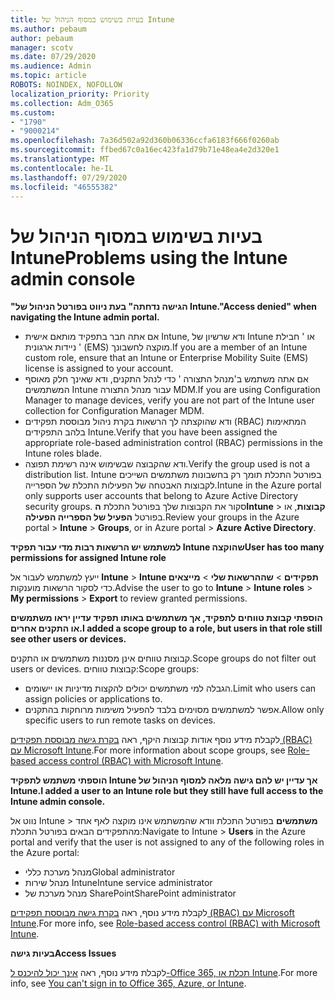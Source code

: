 ```yaml
---
title: בעיות בשימוש במסוף הניהול של Intune
ms.author: pebaum
author: pebaum
manager: scotv
ms.date: 07/29/2020
ms.audience: Admin
ms.topic: article
ROBOTS: NOINDEX, NOFOLLOW
localization_priority: Priority
ms.collection: Adm_O365
ms.custom:
- "1790"
- "9000214"
ms.openlocfilehash: 7a36d502a92d360b06336ccfa6183f666f0260ab
ms.sourcegitcommit: ffbed67c0a16ec423fa1d79b71e48ea4e2d320e1
ms.translationtype: MT
ms.contentlocale: he-IL
ms.lasthandoff: 07/29/2020
ms.locfileid: "46555382"
---
```

# <a name="problems-using-the-intune-admin-console"></a><span data-ttu-id="41301-102">בעיות בשימוש במסוף הניהול של Intune</span><span class="sxs-lookup"><span data-stu-id="41301-102">Problems using the Intune admin console</span></span>

<span data-ttu-id="41301-103">**"הגישה נדחתה" בעת ניווט בפורטל הניהול של Intune.**</span><span class="sxs-lookup"><span data-stu-id="41301-103">**"Access denied" when navigating the Intune admin portal.**</span></span>

- <span data-ttu-id="41301-104">אם אתה חבר בתפקיד מותאם אישית Intune, ודא שרשיון של Intune או ' חבילת ניידות ארגונית ' (EMS) מוקצה לחשבונך.</span><span class="sxs-lookup"><span data-stu-id="41301-104">If you are a member of an Intune custom role, ensure that an Intune or Enterprise Mobility Suite (EMS) license is assigned to your account.</span></span>
- <span data-ttu-id="41301-105">אם אתה משתמש ב'מנהל התצורה ' כדי לנהל התקנים, ודא שאינך חלק מאוסף המשתמשים Intune עבור מנהל התצורה MDM.</span><span class="sxs-lookup"><span data-stu-id="41301-105">If you are using Configuration Manager to manage devices, verify you are not part of the Intune user collection for Configuration Manager MDM.</span></span>
- <span data-ttu-id="41301-106">ודא שהוקצתה לך הרשאות בקרת ניהול מבוססת תפקידים (RBAC) המתאימות בלהב התפקידים Intune.</span><span class="sxs-lookup"><span data-stu-id="41301-106">Verify that you have been assigned the appropriate role-based administration control (RBAC) permissions in the Intune roles blade.</span></span>
- <span data-ttu-id="41301-107">ודא שהקבוצה שבשימוש אינה רשימת תפוצה.</span><span class="sxs-lookup"><span data-stu-id="41301-107">Verify the group used is not a distribution list.</span></span> <span data-ttu-id="41301-108">Intune בפורטל התכלת תומך רק בחשבונות משתמשים השייכים לקבוצות האבטחה של הפעילות התכלת של הספרייה.</span><span class="sxs-lookup"><span data-stu-id="41301-108">Intune in the Azure portal only supports user accounts that belong to Azure Active Directory security groups.</span></span> <span data-ttu-id="41301-109">סקור את הקבוצות שלך בפורטל התכלת **הIntune**  >  **קבוצות**, או בפורטל **הפעיל של הספרייה הפעילה**.</span><span class="sxs-lookup"><span data-stu-id="41301-109">Review your groups in the Azure portal > **Intune** > **Groups**, or in Azure portal > **Azure Active Directory**.</span></span>

<span data-ttu-id="41301-110">**למשתמש יש הרשאות רבות מדי עבור תפקיד Intune שהוקצה**</span><span class="sxs-lookup"><span data-stu-id="41301-110">**User has too many permissions for assigned Intune role**</span></span>

<span data-ttu-id="41301-111">ייעץ למשתמש לעבור אל **Intune**  >  **Intune תפקידים**  >  **שההרשאות שלי**  >  **מייצאים** כדי לסקור הרשאות מוענקות.</span><span class="sxs-lookup"><span data-stu-id="41301-111">Advise the user to go to **Intune** > **Intune roles** > **My permissions** > **Export** to review granted permissions.</span></span>

<span data-ttu-id="41301-112">**הוספתי קבוצת טווחים לתפקיד, אך משתמשים באותו תפקיד עדיין יראו משתמשים או התקנים אחרים.**</span><span class="sxs-lookup"><span data-stu-id="41301-112">**I added a scope group to a role, but users in that role still see other users or devices.**</span></span>

<span data-ttu-id="41301-113">קבוצות טווחים אינן מסננות משתמשים או התקנים.</span><span class="sxs-lookup"><span data-stu-id="41301-113">Scope groups do not filter out users or devices.</span></span> <span data-ttu-id="41301-114">קבוצות טווחים:</span><span class="sxs-lookup"><span data-stu-id="41301-114">Scope groups:</span></span>

- <span data-ttu-id="41301-115">הגבלה למי משתמשים יכולים להקצות מדיניות או יישומים.</span><span class="sxs-lookup"><span data-stu-id="41301-115">Limit who users can assign policies or applications to.</span></span>
- <span data-ttu-id="41301-116">אפשר למשתמשים מסוימים בלבד להפעיל משימות מרוחקות בהתקנים.</span><span class="sxs-lookup"><span data-stu-id="41301-116">Allow only specific users to run remote tasks on devices.</span></span>

<span data-ttu-id="41301-117">לקבלת מידע נוסף אודות קבוצות היקף, ראה [בקרת גישה מבוססת תפקידים (RBAC) עם Microsoft Intune](https://docs.microsoft.com/intune/role-based-access-control).</span><span class="sxs-lookup"><span data-stu-id="41301-117">For more information about scope groups, see  [Role-based access control (RBAC) with Microsoft Intune](https://docs.microsoft.com/intune/role-based-access-control).</span></span>

<span data-ttu-id="41301-118">**הוספתי משתמש לתפקיד Intune אך עדיין יש להם גישה מלאה למסוף הניהול של Intune.**</span><span class="sxs-lookup"><span data-stu-id="41301-118">**I added a user to an Intune role but they still have full access to the Intune admin console.**</span></span>

<span data-ttu-id="41301-119">נווט אל Intune > **משתמשים** בפורטל התכלת וודא שהמשתמש אינו מוקצה לאף אחד מהתפקידים הבאים בפורטל התכלת:</span><span class="sxs-lookup"><span data-stu-id="41301-119">Navigate to Intune > **Users** in the Azure portal and verify that the user is not assigned to any of the following roles in the Azure portal:</span></span>

- <span data-ttu-id="41301-120">מנהל מערכת כללי</span><span class="sxs-lookup"><span data-stu-id="41301-120">Global administrator</span></span>
- <span data-ttu-id="41301-121">מנהל שירות Intune</span><span class="sxs-lookup"><span data-stu-id="41301-121">Intune service administrator</span></span>
- <span data-ttu-id="41301-122">מנהל מערכת של SharePoint</span><span class="sxs-lookup"><span data-stu-id="41301-122">SharePoint administrator</span></span>

<span data-ttu-id="41301-123">לקבלת מידע נוסף, ראה [בקרת גישה מבוססת תפקידים (RBAC) עם Microsoft Intune](https://docs.microsoft.com/intune/role-based-access-control).</span><span class="sxs-lookup"><span data-stu-id="41301-123">For more info, see [Role-based access control (RBAC) with Microsoft Intune](https://docs.microsoft.com/intune/role-based-access-control).</span></span>

<span data-ttu-id="41301-124">**בעיות גישה**</span><span class="sxs-lookup"><span data-stu-id="41301-124">**Access Issues**</span></span>

<span data-ttu-id="41301-125">לקבלת מידע נוסף, ראה [אינך יכול להיכנס ל-Office 365, תכלת או Intune](https://support.microsoft.com/help/2412085/you-can-t-sign-in-to-office-365-azure-or-intune).</span><span class="sxs-lookup"><span data-stu-id="41301-125">For more info, see [You can't sign in to Office 365, Azure, or Intune](https://support.microsoft.com/help/2412085/you-can-t-sign-in-to-office-365-azure-or-intune).</span></span>